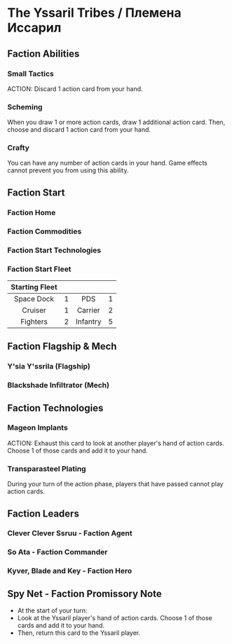 # The Yssaril Tribes / Племена Иссарил

## Faction Abilities
### Small Tactics
ACTION: Discard 1 action card from your hand.
### Scheming
When you draw 1 or more action cards, draw 1 additional action card. Then, choose and discard 1 action card from your hand.
### Crafty
You can have any number of action cards in your hand. Game effects cannot prevent you from using this ability.

## Faction Start
### Faction Home
### Faction Commodities
### Faction Start Technologies
### Faction Start Fleet

| Starting Fleet | | | |
|:---:|:---:|:---:|:---:|
| Space Dock | 1 | PDS | 1 |
| Cruiser | 1 | Carrier | 2 |
| Fighters | 2 | Infantry | 5 |

## Faction Flagship & Mech
### Y'sia Y'ssrila (Flagship)
### Blackshade Infiltrator (Mech)

## Faction Technologies
### Mageon Implants
ACTION: Exhaust this card to look at another player's hand of action cards. Choose 1 of those cards and add it to your hand.
### Transparasteel Plating
During your turn of the action phase, players that have passed cannot play action cards.

## Faction Leaders
### Clever Clever Ssruu - Faction Agent
### So Ata - Faction Commander
### Kyver, Blade and Key - Faction Hero

## Spy Net - Faction Promissory Note
* At the start of your turn:
* Look at the Yssaril player's hand of action cards. Choose 1 of those cards and add it to your hand.
* Then, return this card to the Yssaril player.
